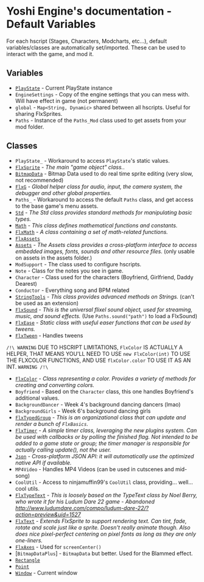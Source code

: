 # Yoshi Engine's documentation - Default Variables
For each hscript (Stages, Characters, Modcharts, etc...), default variables/classes are automatically set/imported. These can be used to interact with the game, and mod it.

## Variables
- [`PlayState`](playstate.md) - Current PlayState instance
- `EngineSettings` - Copy of the engine settings that you can mess with. Will have effect in game (not permanent)
- `global` - `Map<String, Dynamic>` shared between all hscripts. Useful for sharing FlxSprites.
- `Paths` - Instance of the `Paths_Mod` class used to get assets from your mod folder.

## Classes
- `PlayState_` - Workaround to access `PlayState`'s static values.
- [`FlxSprite`](https://api.haxeflixel.com/flixel/FlxSprite.html) - *The main "game object" class.*.
- [`BitmapData`](https://api.haxeflixel.com/flash/display/BitmapData.html) - Bitmap Data used to do real time sprite editing (very slow, not recommended)
- [`FlxG`](https://api.haxeflixel.com/flixel/FlxG.html) - *Global helper class for audio, input, the camera system, the debugger and other global properties.*
- `Paths_` - Workaround to access the default `Paths` class, and get access to the base game's menu assets.
- [`Std`](https://api.haxe.org/Std.html) - *The Std class provides standard methods for manipulating basic types.*
- [`Math`](https://api.haxeflixel.com/Math.html) - *This class defines mathematical functions and constants.*
- [`FlxMath`](https://api.haxeflixel.com/flixel/math/FlxMath.html) - *A class containing a set of math-related functions.*
- [`FlxAssets`](https://api.haxeflixel.com/flixel/system/FlxAssets.html)
- [`Assets`](https://api.haxeflixel.com/openfl/utils/Assets.html) - *The Assets class provides a cross-platform interface to access embedded images, fonts, sounds and other resource files.* (only usable on assets in the assets folder.)
- `ModSupport` - The class used to configure hscripts.
- `Note` - Class for the notes you see in game.
- `Character` - Class used for the characters (Boyfriend, Girlfriend, Daddy Dearest)
- `Conductor` - Everything song and BPM related
- [`StringTools`](https://api.haxeflixel.com/StringTools.html) - *This class provides advanced methods on Strings.* (can't be used as an extension)
- [`FlxSound`](https://api.haxeflixel.com/flixel/system/FlxSound.html) - *This is the universal flixel sound object, used for streaming, music, and sound effects.* (Use `Paths.sound("path")` to load a FlxSound)
- [`FlxEase`](https://api.haxeflixel.com/flixel/tweens/FlxEase.html) - *Static class with useful easer functions that can be used by tweens.*
- [`FlxTween`](https://api.haxeflixel.com/flixel/tweens/FlxTween.html) - Handles tweens

`/!\ WARNING` DUE TO HSCRIPT LIMITATIONS, `FlxColor` IS ACTUALLY A HELPER, THAT MEANS YOU'LL NEED TO USE `new FlxColor(int)` TO USE THE FLXCOLOR FUNCTIONS, AND USE `flxColor.color` TO USE IT AS AN INT. `WARNING /!\`
- [`FlxColor`](https://api.haxeflixel.com/flixel/util/FlxColor.html) - *Class representing a color. Provides a variety of methods for creating and converting colors.*
- `Boyfriend` - Based on the `Character` class, this one handles Boyfriend's additional values.
- `BackgroundDancer` - Week 4's background dancing dancers (lmao)
- `BackgroundGirls` - Week 6's background dancing girls
- [`FlxTypedGroup`](https://api.haxeflixel.com/flixel/group/FlxTypedGroup.html) - *This is an organizational class that can update and render a bunch of `FlxBasics`.*
- [`FlxTimer`](https://api.haxeflixel.com/flixel/util/FlxTimer.html) - *A simple timer class, leveraging the new plugins system. Can be used with callbacks or by polling the finished flag. Not intended to be added to a game state or group; the timer manager is responsible for actually calling update(), not the user.*
- [`Json`](https://api.haxeflixel.com/haxe/Json.html) - *Cross-platform JSON API: it will automatically use the optimized native API if available.*
- `MP4Video` - Handles MP4 Videos (can be used in cutscenes and mid-song)
- `CoolUtil` - Access to ninjamuffin99's `CoolUtil` class, providing... well... cool utils.
- [`FlxTypeText`](https://api.haxeflixel.com/flixel/addons/text/FlxTypeText.html) - *This is loosely based on the TypeText class by Noel Berry, who wrote it for his Ludum Dare 22 game - Abandoned http://www.ludumdare.com/compo/ludum-dare-22/?action=preview&uid=1527*
- [`FlxText`](https://api.haxeflixel.com/flixel/text/FlxText.html) - *Extends FlxSprite to support rendering text. Can tint, fade, rotate and scale just like a sprite. Doesn't really animate though. Also does nice pixel-perfect centering on pixel fonts as long as they are only one-liners.*
- [`FlxAxes`](https://api.haxeflixel.com/flixel/util/FlxAxes.html) - Used for `screenCenter()`
- [`BitmapDataPlus`] - `BitmapData` but better. Used for the Blammed effect.
- [`Rectangle`](https://api.haxeflixel.com/flash/geom/Rectangle.html)
- [`Point`](https://api.haxeflixel.com/flash/geom/Point.html)
- [`Window`](https://api.haxeflixel.com/lime/ui/Window.html) - Current window